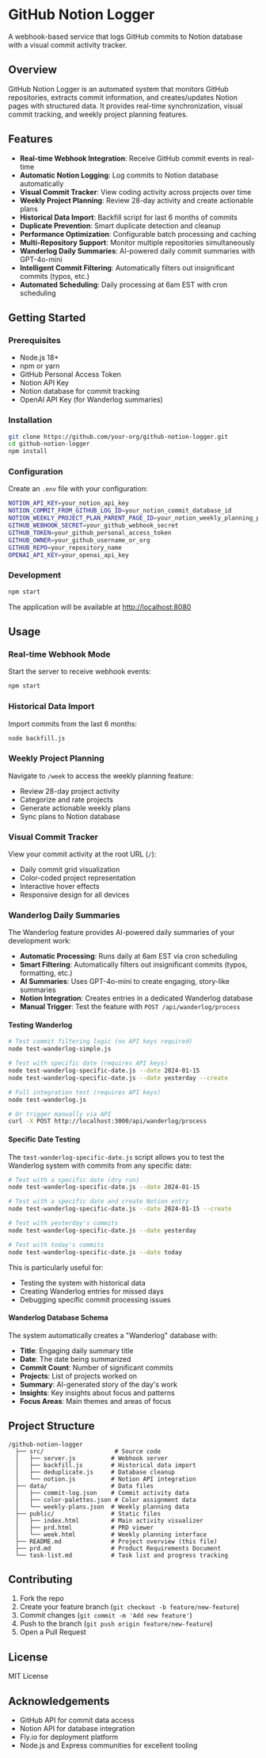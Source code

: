 # GitHub Notion Logger

A webhook-based service that logs GitHub commits to Notion database with a visual commit activity tracker.

## Overview

GitHub Notion Logger is an automated system that monitors GitHub repositories, extracts commit information, and creates/updates Notion pages with structured data. It provides real-time synchronization, visual commit tracking, and weekly project planning features.

## Features

- **Real-time Webhook Integration**: Receive GitHub commit events in real-time
- **Automatic Notion Logging**: Log commits to Notion database automatically
- **Visual Commit Tracker**: View coding activity across projects over time
- **Weekly Project Planning**: Review 28-day activity and create actionable plans
- **Historical Data Import**: Backfill script for last 6 months of commits
- **Duplicate Prevention**: Smart duplicate detection and cleanup
- **Performance Optimization**: Configurable batch processing and caching
- **Multi-Repository Support**: Monitor multiple repositories simultaneously
- **Wanderlog Daily Summaries**: AI-powered daily commit summaries with GPT-4o-mini
- **Intelligent Commit Filtering**: Automatically filters out insignificant commits (typos, etc.)
- **Automated Scheduling**: Daily processing at 6am EST with cron scheduling

## Getting Started

### Prerequisites

- Node.js 18+
- npm or yarn
- GitHub Personal Access Token
- Notion API Key
- Notion database for commit tracking
- OpenAI API Key (for Wanderlog summaries)

### Installation

```bash
git clone https://github.com/your-org/github-notion-logger.git
cd github-notion-logger
npm install
```

### Configuration

Create an `.env` file with your configuration:

```bash
NOTION_API_KEY=your_notion_api_key
NOTION_COMMIT_FROM_GITHUB_LOG_ID=your_notion_commit_database_id
NOTION_WEEKLY_PROJECT_PLAN_PARENT_PAGE_ID=your_notion_weekly_planning_parent_page_id
GITHUB_WEBHOOK_SECRET=your_github_webhook_secret
GITHUB_TOKEN=your_github_personal_access_token
GITHUB_OWNER=your_github_username_or_org
GITHUB_REPO=your_repository_name
OPENAI_API_KEY=your_openai_api_key
```

### Development

```bash
npm start
```

The application will be available at [http://localhost:8080](http://localhost:8080)

## Usage

### Real-time Webhook Mode

Start the server to receive webhook events:
```bash
npm start
```

### Historical Data Import

Import commits from the last 6 months:
```bash
node backfill.js
```

### Weekly Project Planning

Navigate to `/week` to access the weekly planning feature:
- Review 28-day project activity
- Categorize and rate projects
- Generate actionable weekly plans
- Sync plans to Notion database

### Visual Commit Tracker

View your commit activity at the root URL (`/`):
- Daily commit grid visualization
- Color-coded project representation
- Interactive hover effects
- Responsive design for all devices

### Wanderlog Daily Summaries

The Wanderlog feature provides AI-powered daily summaries of your development work:

- **Automatic Processing**: Runs daily at 6am EST via cron scheduling
- **Smart Filtering**: Automatically filters out insignificant commits (typos, formatting, etc.)
- **AI Summaries**: Uses GPT-4o-mini to create engaging, story-like summaries
- **Notion Integration**: Creates entries in a dedicated Wanderlog database
- **Manual Trigger**: Test the feature with `POST /api/wanderlog/process`

#### Testing Wanderlog

```bash
# Test commit filtering logic (no API keys required)
node test-wanderlog-simple.js

# Test with specific date (requires API keys)
node test-wanderlog-specific-date.js --date 2024-01-15
node test-wanderlog-specific-date.js --date yesterday --create

# Full integration test (requires API keys)
node test-wanderlog.js

# Or trigger manually via API
curl -X POST http://localhost:3000/api/wanderlog/process
```

#### Specific Date Testing

The `test-wanderlog-specific-date.js` script allows you to test the Wanderlog system with commits from any specific date:

```bash
# Test with a specific date (dry run)
node test-wanderlog-specific-date.js --date 2024-01-15

# Test with a specific date and create Notion entry
node test-wanderlog-specific-date.js --date 2024-01-15 --create

# Test with yesterday's commits
node test-wanderlog-specific-date.js --date yesterday

# Test with today's commits
node test-wanderlog-specific-date.js --date today
```

This is particularly useful for:
- Testing the system with historical data
- Creating Wanderlog entries for missed days
- Debugging specific commit processing issues

#### Wanderlog Database Schema

The system automatically creates a "Wanderlog" database with:
- **Title**: Engaging daily summary title
- **Date**: The date being summarized
- **Commit Count**: Number of significant commits
- **Projects**: List of projects worked on
- **Summary**: AI-generated story of the day's work
- **Insights**: Key insights about focus and patterns
- **Focus Areas**: Main themes and areas of focus

## Project Structure

```
/github-notion-logger
  ├── src/                    # Source code
  │   ├── server.js          # Webhook server
  │   ├── backfill.js        # Historical data import
  │   ├── deduplicate.js     # Database cleanup
  │   └── notion.js          # Notion API integration
  ├── data/                  # Data files
  │   ├── commit-log.json    # Commit activity data
  │   ├── color-palettes.json # Color assignment data
  │   └── weekly-plans.json  # Weekly planning data
  ├── public/                # Static files
  │   ├── index.html         # Main activity visualizer
  │   ├── prd.html           # PRD viewer
  │   └── week.html          # Weekly planning interface
  ├── README.md              # Project overview (this file)
  ├── prd.md                 # Product Requirements Document
  └── task-list.md           # Task list and progress tracking
```

## Contributing

1. Fork the repo
2. Create your feature branch (`git checkout -b feature/new-feature`)
3. Commit changes (`git commit -m 'Add new feature'`)
4. Push to the branch (`git push origin feature/new-feature`)
5. Open a Pull Request

## License

MIT License

## Acknowledgements

- GitHub API for commit data access
- Notion API for database integration
- Fly.io for deployment platform
- Node.js and Express communities for excellent tooling
